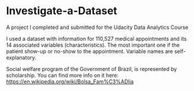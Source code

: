 # Investigate-a-Dataset

A project I completed and submitted for the Udacity Data Analytics Course

I used a dataset with information for 110,527 medical appointments and its 14 associated variables (characteristics). 
The most important one if the patient show-up or no-show to the appointment. Variable names are self-explanatory.

Social welfare program of the Government of Brazil, is represented by scholarship. You can find more info on it here: https://en.wikipedia.org/wiki/Bolsa_Fam%C3%ADlia
